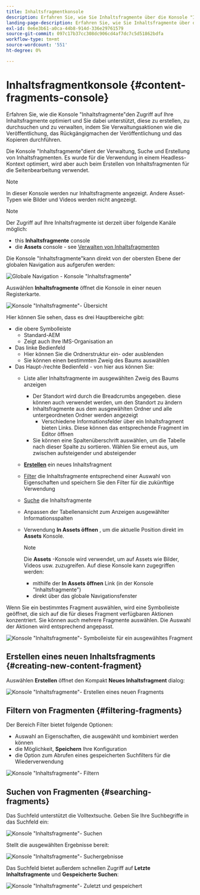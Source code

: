 ```yaml
---
title: Inhaltsfragmentkonsole
description: Erfahren Sie, wie Sie Inhaltsfragmente über die Konsole "Inhaltsfragmente"verwalten.
landing-page-description: Erfahren Sie, wie Sie Inhaltsfragmente über die Konsole "Inhaltsfragmente"verwalten, die sich auf die Verwendung von Inhaltsfragmenten mit hohem Volumen für Headless-Anwendungsfälle konzentriert, aber auch beim Erstellen von Seiten verwendet wird.
exl-id: 0e6e3b61-a0ca-44b8-914d-336e29761579
source-git-commit: 097c17b37cc308dc906cd4af7dc7c5d51862bdfa
workflow-type: tm+mt
source-wordcount: '551'
ht-degree: 0%

---
```


# Inhaltsfragmentkonsole  {#content-fragments-console}

Erfahren Sie, wie die Konsole &quot;Inhaltsfragmente&quot;den Zugriff auf Ihre Inhaltsfragmente optimiert und Sie dabei unterstützt, diese zu erstellen, zu durchsuchen und zu verwalten, indem Sie Verwaltungsaktionen wie die Veröffentlichung, das Rückgängigmachen der Veröffentlichung und das Kopieren durchführen.

Die Konsole &quot;Inhaltsfragmente&quot;dient der Verwaltung, Suche und Erstellung von Inhaltsfragmenten. Es wurde für die Verwendung in einem Headless-Kontext optimiert, wird aber auch beim Erstellen von Inhaltsfragmenten für die Seitenbearbeitung verwendet.

>[!NOTE]
>
>In dieser Konsole werden nur Inhaltsfragmente angezeigt. Andere Asset-Typen wie Bilder und Videos werden nicht angezeigt.

>[!NOTE]
>
>Der Zugriff auf Ihre Inhaltsfragmente ist derzeit über folgende Kanäle möglich:
>
>* this **Inhaltsfragmente** console
>* die **Assets** console - see [Verwalten von Inhaltsfragmenten](/help/assets/content-fragments/content-fragments-managing.md)


Die Konsole &quot;Inhaltsfragmente&quot;kann direkt von der obersten Ebene der globalen Navigation aus aufgerufen werden:

![Globale Navigation - Konsole &quot;Inhaltsfragmente&quot;](assets/cfc-global-navigation.png)

Auswählen **Inhaltsfragmente** öffnet die Konsole in einer neuen Registerkarte.

![Konsole &quot;Inhaltsfragmente&quot;- Übersicht](assets/cfc-console-overview.png)

Hier können Sie sehen, dass es drei Hauptbereiche gibt:

* die obere Symbolleiste
   * Standard-AEM
   * Zeigt auch Ihre IMS-Organisation an
* Das linke Bedienfeld
   * Hier können Sie die Ordnerstruktur ein- oder ausblenden
   * Sie können einen bestimmten Zweig des Baums auswählen
* Das Haupt-/rechte Bedienfeld - von hier aus können Sie:
   * Liste aller Inhaltsfragmente im ausgewählten Zweig des Baums anzeigen
      * Der Standort wird durch die Breadcrumbs angegeben. diese können auch verwendet werden, um den Standort zu ändern
      * Inhaltsfragmente aus dem ausgewählten Ordner und alle untergeordneten Ordner werden angezeigt
         * Verschiedene Informationsfelder über ein Inhaltsfragment bieten Links. Diese können das entsprechende Fragment im Editor öffnen
      * Sie können eine Spaltenüberschrift auswählen, um die Tabelle nach dieser Spalte zu sortieren. Wählen Sie erneut aus, um zwischen aufsteigender und absteigender
   * **[Erstellen](#creating-new-content-fragment)** ein neues Inhaltsfragment
   * [Filter](#filtering-fragments) die Inhaltsfragmente entsprechend einer Auswahl von Eigenschaften und speichern Sie den Filter für die zukünftige Verwendung
   * [Suche](#searching-fragments) die Inhaltsfragmente
   * Anpassen der Tabellenansicht zum Anzeigen ausgewählter Informationsspalten
   * Verwendung **In Assets öffnen** , um die aktuelle Position direkt im **Assets** Konsole.

      >[!NOTE]
      >
      >Die **Assets** -Konsole wird verwendet, um auf Assets wie Bilder, Videos usw. zuzugreifen.  Auf diese Konsole kann zugegriffen werden:
      >
      >* mithilfe der **In Assets öffnen** Link (in der Konsole &quot;Inhaltsfragmente&quot;)
      >* direkt über das globale Navigationsfenster


Wenn Sie ein bestimmtes Fragment auswählen, wird eine Symbolleiste geöffnet, die sich auf die für dieses Fragment verfügbaren Aktionen konzentriert. Sie können auch mehrere Fragmente auswählen. Die Auswahl der Aktionen wird entsprechend angepasst.

![Konsole &quot;Inhaltsfragmente&quot;- Symbolleiste für ein ausgewähltes Fragment](assets/cfc-fragment-toolbar.png)

## Erstellen eines neuen Inhaltsfragments {#creating-new-content-fragment}

Auswählen **Erstellen** öffnet den Kompakt **Neues Inhaltsfragment** dialog:

![Konsole &quot;Inhaltsfragmente&quot;- Erstellen eines neuen Fragments](assets/cfc-console-create.png)

## Filtern von Fragmenten {#filtering-fragments}

Der Bereich Filter bietet folgende Optionen:

* Auswahl an Eigenschaften, die ausgewählt und kombiniert werden können
* die Möglichkeit, **Speichern** Ihre Konfiguration
* die Option zum Abrufen eines gespeicherten Suchfilters für die Wiederverwendung

![Konsole &quot;Inhaltsfragmente&quot;- Filtern](assets/cfc-console-filter.png)

## Suchen von Fragmenten {#searching-fragments}

Das Suchfeld unterstützt die Volltextsuche. Geben Sie Ihre Suchbegriffe in das Suchfeld ein:

![Konsole &quot;Inhaltsfragmente&quot;- Suchen](assets/cfc-console-search-01.png)

Stellt die ausgewählten Ergebnisse bereit:

![Konsole &quot;Inhaltsfragmente&quot;- Suchergebnisse](assets/cfc-console-search-02.png)

Das Suchfeld bietet außerdem schnellen Zugriff auf **Letzte Inhaltsfragmente** und **Gespeicherte Suchen**:

![Konsole &quot;Inhaltsfragmente&quot;- Zuletzt und gespeichert](assets/cfc-console-search-03.png)
